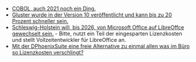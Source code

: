 * [COBOL, auch 2021 noch ein Ding.](https://www.borncity.com/blog/2021/11/21/it-strategie-von-morgen-mit-cobol/)
* [Gluster wurde in der Version 10 veröffentlicht und kann bis zu 20 Prozent schneller sein.](https://www.phoronix.com/scan.php?page=news_item&px=Gluster-10)
* [Schleswig-Holstein will, bis 2026, von Microsoft Office auf LibreOffce gewechselt sein.](https://www.borncity.com/blog/2021/11/21/open-source-bei-bund-und-lndern-ohne-bayern-schleswig-holstein-wechselt-zu-libreoffice/) - Bitte, nutzt ein Teil der eingesparten Lizenzkosten und stellt Vollzeitentwickler für LibreOffice an.
* [Mit der DPhoenixSuite eine freie Alternative zu einmal allen was im Büro so Lizenzkosten verschlingt?](https://www.phoenix-werkstatt.de/#c2653)
